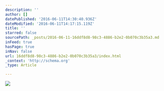 ```yaml
---
description: ''
author: []
datePublished: '2016-06-11T14:30:40.936Z'
dateModified: '2016-06-11T14:17:15.119Z'
title: ''
starred: false
sourcePath: _posts/2016-06-11-16ddf8d8-98c3-4886-b2e2-0b070c3b35a3.md
inFeed: true
hasPage: true
inNav: false
url: 16ddf8d8-98c3-4886-b2e2-0b070c3b35a3/index.html
_context: 'http://schema.org'
_type: Article

---
```

![](https://the-grid-user-content.s3-us-west-2.amazonaws.com/bb3852dd-336f-47d6-bb03-541f7a190754.jpg)